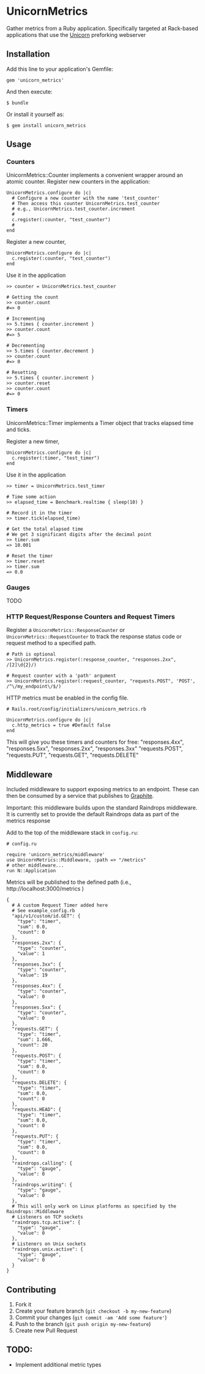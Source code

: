# UnicornMetrics

Gather metrics from a Ruby application. Specifically targeted at Rack-based applications that use the [Unicorn](http://unicorn.bogomips.org) preforking webserver

## Installation

Add this line to your application's Gemfile:

    gem 'unicorn_metrics'

And then execute:

    $ bundle

Or install it yourself as:

    $ gem install unicorn_metrics

## Usage

### Counters

UnicornMetrics::Counter implements a convenient wrapper around an atomic counter.
Register new counters in the application:

    UnicornMetrics.configure do |c|
      # Configure a new counter with the name 'test_counter'
      # Then access this counter UnicornMetrics.test_counter
      # e.g., UnicornMetrics.test_counter.increment
      #
      c.register(:counter, "test_counter")
      #
    end

Register a new counter,

    UnicornMetrics.configure do |c|
      c.register(:counter, "test_counter")
    end

Use it in the application

    >> counter = UnicornMetrics.test_counter

    # Getting the count
    >> counter.count
    #=> 0

    # Incrementing
    >> 5.times { counter.increment }
    >> counter.count
    #=> 5

    # Decrementing
    >> 5.times { counter.decrement }
    >> counter.count
    #=> 0

    # Resetting
    >> 5.times { counter.increment }
    >> counter.reset
    >> counter.count
    #=> 0

### Timers

UnicornMetrics::Timer implements a Timer object that tracks elapsed time and ticks.

Register a new timer,

    UnicornMetrics.configure do |c|
      c.register(:timer, "test_timer")
    end

Use it in the application

    >> timer = UnicornMetrics.test_timer

    # Time some action
    >> elapsed_time = Benchmark.realtime { sleep(10) }

    # Record it in the timer
    >> timer.tick(elapsed_time)

    # Get the total elapsed time
    # We get 3 significant digits after the decimal point
    >> timer.sum
    => 10.001

    # Reset the timer
    >> timer.reset
    >> timer.sum
    => 0.0

### Gauges

TODO

### HTTP Request/Response Counters and Request Timers

Register a `UnicornMetrics::ResponseCounter` or `UnicornMetrics::RequestCounter` to track
the response status code or request method to a specified path.

    # Path is optional
    >> UnicornMetrics.register(:response_counter, "responses.2xx", /[2]\d{2}/)

    # Request counter with a 'path' argument
    >> UnicornMetrics.register(:request_counter, "requests.POST", 'POST', /^\/my_endpoint\/$/)

HTTP metrics must be enabled in the config file.

    # Rails.root/config/initializers/unicorn_metrics.rb

    UnicornMetrics.configure do |c|
      c.http_metrics = true #Default false
    end

This will give you these timers and counters for free: "responses.4xx", "responses.5xx", "responses.2xx", "responses.3xx"
"requests.POST", "requests.PUT", "requests.GET", "requests.DELETE"

## Middleware
Included middleware to support exposing metrics to an endpoint. These can then be consumed
by a service that publishes to [Graphite](http://graphite.wikidot.com/).

Important: this middleware builds upon the standard Raindrops middleware.
It is currently set to provide the default Raindrops data as part of the metrics response

Add to the top of the middleware stack in `config.ru`:

    # config.ru

    require 'unicorn_metrics/middleware'
    use UnicornMetrics::Middleware, :path => "/metrics"
    # other middleware...
    run N::Application

Metrics will be published to the defined path (i.e., http://localhost:3000/metrics )

    {
      # A custom Request Timer added here
      # See example_config.rb
      "api/v1/custom/id.GET": {
        "type": "timer",
        "sum": 0.0,
        "count": 0
      },
      "responses.2xx": {
        "type": "counter",
        "value": 1
      },
      "responses.3xx": {
        "type": "counter",
        "value": 19
      },
      "responses.4xx": {
        "type": "counter",
        "value": 0
      },
      "responses.5xx": {
        "type": "counter",
        "value": 0
      },
      "requests.GET": {
        "type": "timer",
        "sum": 1.666,
        "count": 20
      },
      "requests.POST": {
        "type": "timer",
        "sum": 0.0,
        "count": 0
      },
      "requests.DELETE": {
        "type": "timer",
        "sum": 0.0,
        "count": 0
      },
      "requests.HEAD": {
        "type": "timer",
        "sum": 0.0,
        "count": 0
      },
      "requests.PUT": {
        "type": "timer",
        "sum": 0.0,
        "count": 0
      },
      "raindrops.calling": {
        "type": "gauge",
        "value": 0
      },
      "raindrops.writing": {
        "type": "gauge",
        "value": 0
      },
      # This will only work on Linux platforms as specified by the Raindrops::Middleware
      # Listeners on TCP sockets
      "raindrops.tcp.active": {
        "type": "gauge",
        "value": 0
      },
      # Listeners on Unix sockets
      "raindrops.unix.active": {
        "type": "gauge",
        "value": 0
      }
    }

## Contributing

1. Fork it
2. Create your feature branch (`git checkout -b my-new-feature`)
3. Commit your changes (`git commit -am 'Add some feature'`)
4. Push to the branch (`git push origin my-new-feature`)
5. Create new Pull Request


## TODO:

- Implement additional metric types
